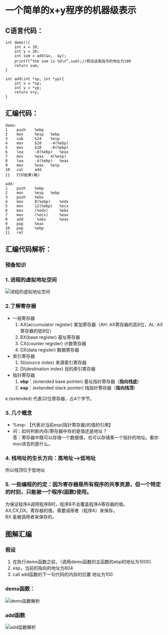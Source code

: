 # 一个简单的x+y程序的机器级表示

## C语言代码：
```
int demo(){
    int x = 10;
    int y = 20;
    int sum = add(&x,  &y);
    printf(“the sum is %d\n”,sum);//假设这条指令的地址为100
    return sum;
}

int add(int *xp, int *yp){
    int x = *xp;
    int y = *yp;
    return x+y;
}
```

## 汇编代码：
```
demo:
1    push    %ebp
2    mov     %esp   %ebp
3    sub     %24    %esp
4    mov     $10    -4(%ebp)
5    mov     $20    -8(%ebp)
6    lea     -8(%ebp)   %eax
7    mov     %eax   4(%esp)
8    lea     -4(%ebp)   %eax
9    mov     %eax   %esp
10   cal     add
11   打印结果(略)

add:
1    push    %ebp
2    mov     %esp   %ebp
3    push    %ebx
4    mov     8(%ebp)    %edx
5    mov     12(%ebp)   %ecx
6    mov     (%edx)     %ebx
7    mov     (%ecx)     %eax
8    add      %ebx      %eax
9    pop     %eax
10   pop     %ebp
11   ret
```

## 汇编代码解析：
### 预备知识 
### 1. 进程的虚拟地址空间
![进程的虚拟地址空间](../../../image/CSAPP/CSAPP_C3-2-3.png)

### 2.了解寄存器
 - 一般寄存器
    1. AX(accumulator register) 累加寄存器（AH: AX寄存器的高8位，AL: AX寄存器的低8位）
    2. BX(base register) 基址寄存器
    3. CX(counter register) 计数寄存器
    4. DX(data register) 数据寄存器
 - 索引寄存器
    1. SI(source index) 来源索引寄存器
    2. DI(destination index) 目的索引寄存器
 - 指针寄存器
    1. **ebp**：(extended base pointer) 基址指针寄存器（**指向栈底**）
    2. **esp**：(extended stack pointer) 栈指针寄存器（**指向栈顶**）

e:(extended) 代表32位寄存器，占4个字节。
### 3. 几个概念
 - %esp: 【代表对当前esp(指针寄存器)的值的引用】
 - 问：如何判断内存/寄存器中存的是值还是地址？  
   答：寄存器中既可以存储一个数据值，也可以存储某一个指针的地址。看你mov进去的是什么。

### 4. 栈地址的生长方向：高地址-->低地址
所以栈顶位于低地址

### 5. 一些编程的约定：因为寄存器是所有程序的共享资源，但一个特定的时刻，只能被一个程序(函数)使用。
为保证程序A调用程序B时，程序B不会覆盖程序A寄存器的值。  
AX,CX,DX，寄存器的值，需要调用者（程序A）来保存。  
BX  是被调用者来保存的。

## 图解汇编
### 假设
1. 在执行demo函数之前，（调用demo函数的主函数的ebp的地址为1000）
2. esp，当前的指向的地址为804
3. call add函数的下一句代码的内存的位置 地址为100
### demo函数：
![demo函数解析](../../../image/CSAPP/CSAPP_C3-2-1.png)

### add函数
![add函数解析](../../../image/CSAPP/CSAPP_C3-2-2.png)

